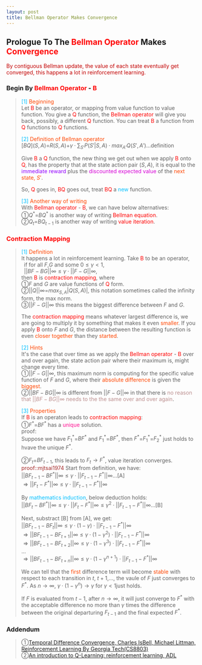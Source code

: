 ```yaml
---
layout: post
title: Bellman Operator Makes Convergence
---
```


## Prologue To The <font color="Red">Bellman Operator</font> Makes <font color="Red">Convergence</font>
<p class="message">
<font color="#C20000">By contiguous Bellman update, the value of each state eventually get converged, this happens a lot in reinforcement learning.</font>
</p>

### Begin By <font color="Red">Bellman Operator</font> - <font color="Red">B</font>
><font color="DeepSkyBlue">[1]</font>
><font color="OrangeRed">Beginning</font>  
>Let <font color="Red">B</font> be an operator, or mapping from value function to value function.  You give a <font color="Red">Q</font> function, the <font color="Red">Bellman operator</font> will give you back, possibly, a different <font color="Red">Q</font> function.  You can treat <font color="Red">B</font> a function from <font color="Red">Q</font> functions to <font color="Red">Q</font> functions.  
>
><font color="DeepSkyBlue">[2]</font>
><font color="OrangeRed">Definition of Bellman operator</font>  
>$[BQ](S,A)$=$R(S,A)$+$\gamma\cdot\sum_{S'}P(S'\vert S,A)\cdot max_{A'}Q(S',A')$...definition  
>
>Give <font color="Red">B</font> a <font color="Red">Q</font> function, the new thing we get out when we apply <font color="Red">B</font> onto <font color="Red">Q</font>, has the property that at the state action pair $(S,A)$, it is equal to the <font color="#9300FF">immediate reward</font> plus the <font color="#D600D6">discounted expected value</font> of the <font color="OrangeRed">next state, $S'$</font>.  
>
>So, <font color="Red">Q</font> goes in, <font color="Red">BQ</font> goes out, treat <font color="Red">BQ</font> a <font color="DeepSkyBlue">new</font> function.  
>
><font color="DeepSkyBlue">[3]</font>
><font color="OrangeRed">Another way of writing</font>  
>With <font color="Red">Bellman operator</font> - <font color="Red">B</font>, we can have below alternatives:  
>&#10112;$Q^{\ast}$=$BQ^{\ast}$ is another way of writing <font color="Red">Bellman equation</font>.  
>&#10113;$Q_{t}$=$BQ_{t-1}$ is another way of writing <font color="Red">value iteration</font>.  

### <font color="Red">Contraction Mapping</font>
><font color="DeepSkyBlue">[1]</font>
><font color="OrangeRed">Definition</font>  
>It happens a lot in reinforcement learning.  Take <font color="Red">B</font> to be an operator,  
>$\;\;$if for all $F$,$G$ and some $0\leq\gamma<1$,   
>$\;\;||BF-BG||\infty\leq\gamma\cdot ||F-G||\infty$,  
>then <font color="Red">B</font> is <font color="Red">contraction mapping</font>, where  
>&#10112;$F$ and $G$ are value functions of <font color="Red">Q</font> form.  
>&#10113;$||Q||\infty$=$max_{S,A}\left|Q(S,A)\right|$, this notation sometimes called the infinity form, the max norm.  
>&#10114;$||F-G||\infty$ this means the biggest difference between $F$ and $G$.  
>
>The <font color="Red">contraction mapping</font> means whatever largest difference is, we are going to multiply it by something that makes it even <font color="OrangeRed">smaller</font>.  If you apply <font color="Red">B</font> onto $F$ and $G$, the distance between the resulting function is even <font color="OrangeRed">closer together</font> than they <font color="OrangeRed">started</font>.  
>
><font color="DeepSkyBlue">[2]</font>
><font color="OrangeRed">Hints</font>  
>It's the case that over time as we apply the <font color="Red">Bellman operator</font> - <font color="Red">B</font> over and over again, the state action pair where their maximum is, might change every time.  
>&#10112;$||F-G||\infty$, this maximum norm is computing for the specific value function of $F$ and $G$, where their <font color="OrangeRed">absolute difference</font> is given the <font color="OrangeRed">biggest</font>.   
>&#10113;$||BF-BG||\infty$ is different from $||F-G||\infty$ in that there is <font color="RosyBrown">no reason that $||BF-BG||\infty$ needs to the the same over and over again</font>.  
>
><font color="DeepSkyBlue">[3]</font>
><font color="OrangeRed">Properties</font>  
>If <font color="Red">B</font> is an operaton leads to <font color="Red">contraction mapping</font>:  
>&#10112;$F^{\ast}$=$BF^{\ast}$ has a <font color="DeepPink">unique</font> solution.  
>proof:  
>Suppose we have $F_{1}^{\ast}$=$BF^{\ast}$ and $F_{1}^{\ast}$=$BF^{\ast}$, then $F^{\ast}$=$F_{1}^{\ast}$=$F_{2}^{\ast}$ just holds to hvave the unique $F^{\ast}$.  
>
>&#10113;$F_{t}$=$BF_{t-1}$, this leads to $F_{t}\rightarrow F^{\ast}$, value iteration converges.  
><font color="Brown">proof::mjtsai1974</font> 
>Start from definition, we have:  
>$||BF_{t-1}-BF^{\ast}||\infty\leq\gamma\cdot ||F_{t-1}-F^{\ast}||\infty$...[A]  
>$\Rightarrow ||F_{t}-F^{\ast}||\infty\leq\gamma\cdot ||F_{t-1}-F^{\ast}||\infty$  
>
>By <font color="DeepSkyBlue">mathematics induction</font>, below deduction holds:  
>$||BF_{t}-BF^{\ast}||\infty\leq\gamma\cdot ||F_{t}-F^{\ast}||\infty\leq\gamma^{2}\cdot ||F_{t-1}-F^{\ast}||\infty$...[B]  
>
>Next, substract [B] from [A], we get:  
>$||BF_{t-1}-BF_{t}||\infty\leq\gamma\cdot(1-\gamma)\cdot||F_{t-1}-F^{\ast}||\infty$  
>$\Rightarrow||BF_{t-1}-BF_{t+1}||\infty\leq\gamma\cdot(1-\gamma^{2})\cdot||F_{t-1}-F^{\ast}||\infty$  
>$\Rightarrow||BF_{t-1}-BF_{t+2}||\infty\leq\gamma\cdot(1-\gamma^{3})\cdot||F_{t-1}-F^{\ast}||\infty$  
>...  
>$\Rightarrow||BF_{t-1}-BF_{t+n}||\infty\leq\gamma\cdot(1-\gamma^{n+1})\cdot||F_{t-1}-F^{\ast}||\infty$  
>
>We can tell that the <font color="OrangeRed">first</font> difference term will become <font color="OrangeRed">stable</font> with respect to each transition in $t$, $t+1$,..., the vaule of $F$ just converges to $F^{\ast}$.  As $n\rightarrow\infty$, $\gamma\cdot(1-\gamma^{n})\rightarrow \gamma$ for $\gamma<1$just holds.  
>
>If $F$ is evaluated from $t-1$, after $n\rightarrow\infty$, it will just converge to $F^{\ast}$ with the acceptable difference no more than $\gamma$ times the difference between the original departuring $F_{t-1}$ and the final expected $F^{\ast}$.  

<!--
>As we can tell that the first difference term $||BF_{t-1}-BF_{t}||\infty$ will become smaller with respect to each transition in $t$, $t+1$,..., the vaule of $F$ just converges to $F^{\ast}$.  
-->

<!--
>If $F_{1}^{\ast}\neq F_{2}^{\ast}$, we could <font color="RosyBrown">not</font> get $||BF-BG||\infty$ smaller or converge, <font color="RosyBrown">no</font> way to get $F_{1}^{\ast}$ and $F_{2}^{\ast}$ closer.  
-->

<!--
### Maximum Is Non-Expansion
>Next to do ..

### Convergence Theorem: The Bellman Operator
>Next to do..the 3 properties
-->

<!--
The Q form of Bellman equation is much more useful in the context of reinforcement learning.  
Because we are going to take expectation of $Q(S,A)$=$R(S,A)+\gamma\cdot \sum_{S'}P(S,A,S')\cdot max_{A'}Q(S',A')$ by just using experienced data.  You don't need to access the reward function of the probabilistic transition function to do that.  

$V(S)$=$max_{A}(R(S,A)+\gamma\cdot \sum_{S'}P(S,A,S')\codt V(S'))$
If we try to learn the $V(S)$ values, the only one way to connect current $S$ to next $S'$ must have been done by knowing $R(S,A)$ and $P(S,A,S')$.

So the Q form is very useful in reinforcement learning when we don't know the reward and the probabilistic transition in advance.  

$Q_{T-1}(S,A)$+$\alpha\cdot(R(S,A)+\gamma\cdot \sum_{S'}P(S,A,S')\cdot max_{A'}Q_{T-1}(S',A')-Q_{T-1}(S,A))$  
-->

### Addendum
>&#10112;[Temporal Difference Convergence, Charles IsBell, Michael Littman, Reinforcement Learning By Georgia Tech(CS8803)](https://classroom.udacity.com/courses/ud600/lessons/4436560172/concepts/44332503090923)  
>&#10113;[An introduction to Q-Learning: reinforcement learning, ADL](https://medium.freecodecamp.org/an-introduction-to-q-learning-reinforcement-learning-14ac0b4493cc)  

<!-- Γ -->
<!-- \Omega -->
<!-- \cap intersection -->
<!-- \cup union -->
<!-- \frac{\Gamma(k + n)}{\Gamma(n)} \frac{1}{r^k}  -->
<!-- \mbox{\large$\vert$}\nolimits_0^\infty -->
<!-- \vert_0^\infty -->
<!-- \vert_{0.5}^{\infty} -->
<!-- &prime; ′ -->
<!-- &Prime; ″ -->
<!-- $E\lbrack X\rbrack$ -->
<!-- \overline{X_n} -->
<!-- \underset{Succss}P -->
<!-- \frac{{\overline {X_n}}-\mu}{S/\sqrt n} -->
<!-- \lim_{t\rightarrow\infty} -->
<!-- \int_{0}^{a}\lambda\cdot e^{-\lambda\cdot t}\operatorname dt -->
<!-- \Leftrightarrow -->
<!-- \prod_{v\in V} -->
<!-- \subset -->
<!-- \subseteq -->
<!-- \varnothing -->
<!-- \perp -->
<!-- \overset\triangle= -->
<!-- \left|X\right| -->
<!-- \xrightarrow{r_t} -->
<!-- \left\|?\right\| => ||?||-->
<!-- \left|?\right| => |?|-->
<!-- ||BF-BG||\infty -->

<!-- Notes -->
<!-- <font color="OrangeRed">items, verb, to make it the focus, mathematic expression</font> -->
<!-- <font color="Red">KKT</font> -->
<!-- <font color="Red">SMO heuristics</font> -->
<!-- <font color="Red">F</font> distribution -->
<!-- <font color="Red">t</font> distribution -->
<!-- <font color="DeepSkyBlue">suggested item, soft item</font> -->
<!-- <font color="RoyalBlue">old alpha, quiz, example</font> -->
<!-- <font color="Green">new alpha</font> -->

<!-- <font color="#C20000">conclusion, finding</font> -->
<!-- <font color="DeepPink">positive conclusion, finding</font> -->
<!-- <font color="RosyBrown">negative conclusion, finding</font> -->

<!-- <font color="#00ADAD">policy</font> -->
<!-- <font color="#6100A8">full observable</font> -->
<!-- <font color="#FFAC12">partial observable</font> -->
<!-- <font color="#EB00EB">stochastic</font> -->
<!-- <font color="#8400E6">state transition</font> -->
<!-- <font color="#D600D6">discount factor gamma $\gamma$</font> -->
<!-- <font color="#D600D6">$V(S)$</font> -->
<!-- <font color="#9300FF">immediate reward R(S)</font> -->

<!-- ### <font color="RoyalBlue">Example</font>: Illustration By Rainy And Sunny Days In One Week -->
<!-- <font color="RoyalBlue">[Question]</font> -->
<!-- <font color="DeepSkyBlue">[Answer]</font> -->

<!-- 
[1]Given the vehicles pass through a highway toll station is $6$ per minute, what is the probability that no cars within $30$ seconds?
><font color="DeepSkyBlue">[1]</font>
><font color="OrangeRed">Given the vehicles pass through a highway toll station is $6$ per minute, what is the probability that no cars within $30$ seconds?</font>  
-->

<!--
><font color="DeepSkyBlue">[Notes]</font>
><font color="OrangeRed">Why at this moment, the Poisson and exponential probability come out with different result?</font>  
-->

<!-- https://www.medcalc.org/manual/gamma_distribution_functions.php -->
<!-- https://www.statlect.com/probability-distributions/student-t-distribution#hid5 -->
<!-- http://www.wiris.com/editor/demo/en/ -->